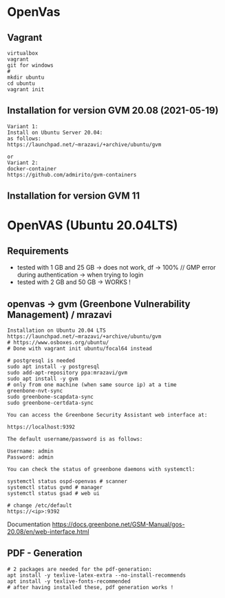 # OpenVas 

## Vagrant 

```
virtualbox 
vagrant 
git for windows 
# 
mkdir ubuntu 
cd ubuntu
vagrant init  
```

## Installation for version GVM 20.08 (2021-05-19) 

```
Variant 1:
Install on Ubuntu Server 20.04:
as follows:
https://launchpad.net/~mrazavi/+archive/ubuntu/gvm

or 
Variant 2:
docker-container 
https://github.com/admirito/gvm-containers
```


## Installation for version GVM 11 


#  OpenVAS (Ubuntu 20.04LTS)

## Requirements 

  * tested with 1 GB and 25 GB -> does not work, 
    df -> 100% // GMP error during authentication -> when trying to login 
  * tested with 2 GB and 50 GB -> WORKS !

## openvas -> gvm (Greenbone Vulnerability Management) / mrazavi 

```
Installation on Ubuntu 20.04 LTS
https://launchpad.net/~mrazavi/+archive/ubuntu/gvm
# https://www.osboxes.org/ubuntu/
# Done with vagrant init ubuntu/focal64 instead 

# postgresql is needed
sudo apt install -y postgresql 
sudo add-apt-repository ppa:mrazavi/gvm
sudo apt install -y gvm
# only from one machine (when same source ip) at a time 
greenbone-nvt-sync
sudo greenbone-scapdata-sync
sudo greenbone-certdata-sync

You can access the Greenbone Security Assistant web interface at:

https://localhost:9392

The default username/password is as follows:

Username: admin
Password: admin

You can check the status of greenbone daemons with systemctl:

systemctl status ospd-openvas # scanner
systemctl status gvmd # manager
systemctl status gsad # web ui

# change /etc/default 
https://<ip>:9392

```

Documentation 
https://docs.greenbone.net/GSM-Manual/gos-20.08/en/web-interface.html

## PDF - Generation 

```
# 2 packages are needed for the pdf-generation:
apt install -y texlive-latex-extra --no-install-recommends
apt install -y texlive-fonts-recommended
# after having installed these, pdf generation works ! 

```


